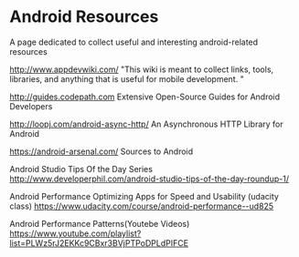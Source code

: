 # Android Resources

A page dedicated to collect useful and interesting android-related resources

http://www.appdevwiki.com/
"This wiki is meant to collect links, tools, libraries, and anything that is useful for mobile development. "

http://guides.codepath.com
Extensive Open-Source Guides for Android Developers 

http://loopj.com/android-async-http/
An Asynchronous HTTP Library for Android

https://android-arsenal.com/
Sources to Android

Android Studio Tips Of the Day Series
http://www.developerphil.com/android-studio-tips-of-the-day-roundup-1/

Android Performance Optimizing Apps for Speed and Usability (udacity class)
https://www.udacity.com/course/android-performance--ud825

Android Performance Patterns(Youtebe Videos)
https://www.youtube.com/playlist?list=PLWz5rJ2EKKc9CBxr3BVjPTPoDPLdPIFCE
